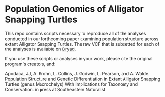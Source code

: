 # Population Genomics of Alligator Snapping Turtles

This repo contains scripts necessary to reproduce all of the analyses conducted in our forthcoming paper examining population structure across extant Alligator Snapping Turtles. The raw VCF that is subsetted for each of the analyses is available on [Dryad](https://doi.org/10.7291/D17H67).


If you use these scripts or analyses in your work, please cite the original program's creators, and:

Apodaca, JJ, A. Krohn, L. Collins, J. Godwin, L. Pearson, and A. Walde. Population Structure and Genetic Differentiation in Extant Alligator Snapping Turtles (genus Macrochelys) With Implications for Taxonomy and Conservation. in press at Southeastern Naturalist

